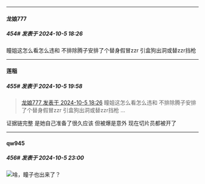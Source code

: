 ﻿
*****

####  龙娘777  
##### 454#       发表于 2024-10-5 18:26

瞳姐这怎么看怎么违和 不排除腾子安排了个替身假冒zzr 引盒狗出洞或替zzr挡枪


*****

####  莲稲  
##### 455#       发表于 2024-10-5 19:58

<blockquote><a href="httphttps://bbs.saraba1st.com/2b/forum.php?mod=redirect&amp;goto=findpost&amp;pid=66380994&amp;ptid=2168698" target="_blank">龙娘777 发表于 2024-10-5 18:26</a>
瞳姐这怎么看怎么违和 不排除腾子安排了个替身假冒zzr 引盒狗出洞或替zzr挡枪 ...</blockquote>
证据链完整 是她自己准备了很久应该 但被爆是意外 现在切片员都被开了


*****

####  qw945  
##### 456#       发表于 2024-10-5 23:00

<img src="https://static.saraba1st.com/image/smiley/face2017/091.png" referrerpolicy="no-referrer">啥，瞳子也出来了？

